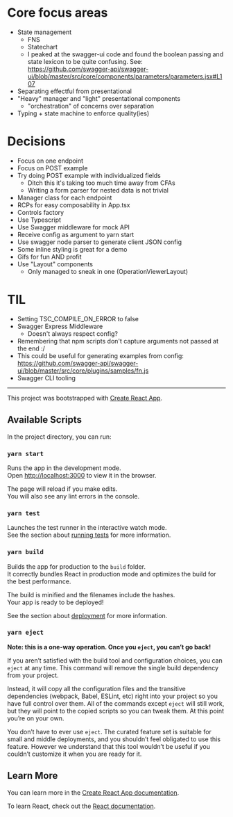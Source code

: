 # Core focus areas

- State management
  - FNS
  - Statechart
  - I peaked at the swagger-ui code and found the boolean passing and state lexicon to be quite confusing. See: https://github.com/swagger-api/swagger-ui/blob/master/src/core/components/parameters/parameters.jsx#L107
- Separating effectful from presentational
- "Heavy" manager and "light" presentational components
  - "orchestration" of concerns over separation
- Typing + state machine to enforce quality(ies)

# Decisions

- Focus on one endpoint
- Focus on POST example
- Try doing POST example with individualized fields
  - Ditch this it's taking too much time away from CFAs
  - Writing a form parser for nested data is not trivial
- Manager class for each endpoint
- RCPs for easy composability in App.tsx
- Controls factory
- Use Typescript
- Use Swagger middleware for mock API
- Receive config as argument to yarn start
- Use swagger node parser to generate client JSON config
- Some inline styling is great for a demo
- Gifs for fun AND profit
- Use "Layout" components
  - Only managed to sneak in one (OperationViewerLayout)

# TIL

- Setting TSC_COMPILE_ON_ERROR to false
- Swagger Express Middleware
  - Doesn't always respect config?
- Remembering that npm scripts don't capture arguments not passed at the end :/
- This could be useful for generating examples from config: https://github.com/swagger-api/swagger-ui/blob/master/src/core/plugins/samples/fn.js
- Swagger CLI tooling

<hr>

This project was bootstrapped with [Create React App](https://github.com/facebook/create-react-app).

## Available Scripts

In the project directory, you can run:

### `yarn start`

Runs the app in the development mode.<br />
Open [http://localhost:3000](http://localhost:3000) to view it in the browser.

The page will reload if you make edits.<br />
You will also see any lint errors in the console.

### `yarn test`

Launches the test runner in the interactive watch mode.<br />
See the section about [running tests](https://facebook.github.io/create-react-app/docs/running-tests) for more information.

### `yarn build`

Builds the app for production to the `build` folder.<br />
It correctly bundles React in production mode and optimizes the build for the best performance.

The build is minified and the filenames include the hashes.<br />
Your app is ready to be deployed!

See the section about [deployment](https://facebook.github.io/create-react-app/docs/deployment) for more information.

### `yarn eject`

**Note: this is a one-way operation. Once you `eject`, you can’t go back!**

If you aren’t satisfied with the build tool and configuration choices, you can `eject` at any time. This command will remove the single build dependency from your project.

Instead, it will copy all the configuration files and the transitive dependencies (webpack, Babel, ESLint, etc) right into your project so you have full control over them. All of the commands except `eject` will still work, but they will point to the copied scripts so you can tweak them. At this point you’re on your own.

You don’t have to ever use `eject`. The curated feature set is suitable for small and middle deployments, and you shouldn’t feel obligated to use this feature. However we understand that this tool wouldn’t be useful if you couldn’t customize it when you are ready for it.

## Learn More

You can learn more in the [Create React App documentation](https://facebook.github.io/create-react-app/docs/getting-started).

To learn React, check out the [React documentation](https://reactjs.org/).
